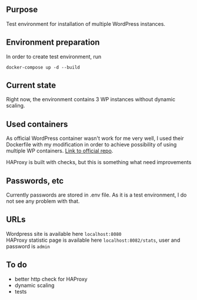 ## Purpose

Test environment for installation of multiple WordPress instances.

## Environment preparation

In order to create test environment, run

`docker-compose up -d --build`

## Current state

Right now, the environment contains 3 WP instances without dynamic scaling.

## Used containers

As official WordPress container wasn't work for me very well, I used their
Dockerfile with my modification in order to achieve possibility of using
multiple WP containers. [Link to official repo](https://github.com/docker-library/wordpress).

HAProxy is built with checks, but this is something what need improvements

## Passwords, etc

Currently passwords are stored in .env file. As it is a test environment, I do
not see any problem with that.

## URLs

Wordpress site is available here `localhost:8080`  
HAProxy statistic page is available here `localhost:8082/stats`, user and
password is `admin`

## To do

* better http check for HAProxy
* dynamic scaling
* tests
